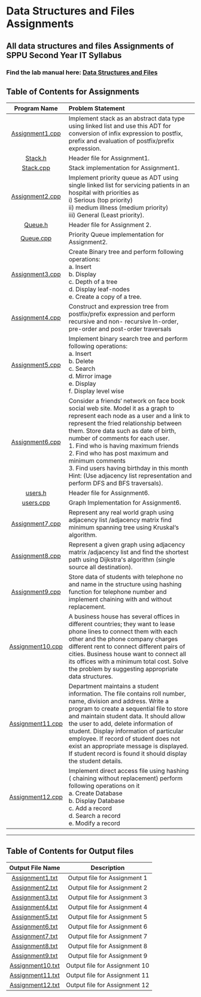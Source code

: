 # Data Structures and Files Assignments

## All data structures and files Assignments of SPPU Second Year IT Syllabus

### Find the lab manual here: [Data Structures and Files](DSFL.pdf)


## Table of Contents for Assignments

| Program Name                     | Problem Statement                    |
| :-----------------------------:  | :--------------------------------    |
|[Assignment1.cpp](Assignment1/Assignment1.cpp)|Implement stack as an abstract data type using linked list and use this ADT for conversion of infix expression to postfix, prefix and evaluation of postfix/prefix expression.|
|[Stack.h](Assignment1/Stack.h)|Header file for Assignment1.|
|[Stack.cpp](Assignment1/Stack.cpp)|Stack implementation for Assignment1.|
|[Assignment2.cpp](Assignment2/Assignment2.cpp)|Implement priority queue as ADT using single linked list for servicing patients in an hospital with priorities as<br> i) Serious (top priority)<br> ii) medium illness (medium priority)<br> iii) General (Least priority).|
|[Queue.h](Assignment2/Queue.h)|Header file for Assignment 2.|
|[Queue.cpp](Assignment2/Queue.cpp)|Priority Queue implementation for Assignment2.|
|[Assignment3.cpp](Assignment3/Assignment3.cpp)|Create Binary tree and perform following operations:<br>a. Insert<br>b. Display<br>c. Depth of a tree<br>d. Display leaf-nodes<br>e. Create a copy of a tree.|
|[Assignment4.cpp](Assignment4/Assignment4.cpp)|Construct and expression tree from postfix/prefix expression and perform recursive and non- recursive In-order, pre-order and post-order traversals|
|[Assignment5.cpp](Assignment5/Assignment5.cpp)|Implement binary search tree and perform following operations:<br>a. Insert<br>b. Delete<br>c. Search<br>d. Mirror image<br>e. Display<br>f. Display level wise|
|[Assignment6.cpp](Assignment6/Assignment6.cpp)|Consider a friends‘ network on face book social web site. Model it as a graph to represent each node as a user and a link to represent the fried relationship between them. Store data such as date of birth, number of comments for each user.<br>1. Find who is having maximum friends<br>2. Find who has post maximum and minimum comments<br>3. Find users having birthday in this month<br>Hint: (Use adjacency list representation and perform DFS and BFS traversals).|
|[users.h](Assignment6/users.h)|Header file for Assignment6.|
|[users.cpp](Assignment6/users.cpp)|Graph Implementation for Assignment6.|
|[Assignment7.cpp](Assignment7/Assignment7.cpp)|Represent any real world graph using adjacency list /adjacency matrix find minimum spanning tree using Kruskal‘s algorithm.|
|[Assignment8.cpp](Assignment8/Assignment8.cpp)|Represent a given graph using adjacency matrix /adjacency list and find the shortest path using Dijkstra's algorithm (single source all destination).|
|[Assignment9.cpp](Assignment9/Assignment9.cpp)|Store data of students with telephone no and name in the structure using hashing function for telephone number and implement chaining with and without replacement.|
|[Assignment10.cpp](Assignment10/Assignment10.cpp)|A business house has several offices in different countries; they want to lease phone lines to connect them with each other and the phone company charges different rent to connect different pairs of cities. Business house want to connect all its offices with a minimum total cost. Solve the problem by suggesting appropriate data structures.|
|[Assignment11.cpp](Assignment11/Assignment11.cpp)|Department maintains a student information. The file contains roll number, name, division and address. Write a program to create a sequential file to store and maintain student data. It should allow the user to add, delete information of student. Display information of particular employee. If record of student does not exist an appropriate message is displayed. If student record is found it should display the student details.|
|[Assignment12.cpp](Assignment12/Assignment12.cpp)|Implement direct access file using hashing ( chaining without replacement) perform following operations on it<br>a. Create Database<br>b. Display Database<br>c. Add a record<br>d. Search a record<br>e. Modify a record|


<hr>

## Table of Contents for Output files

| Output File Name                     | Description                          |
| :-----------------------------:  | :--------------------------------:   |
|[Assignment1.txt](Assignment1/Assignment1.txt)|Output file for Assignment 1|
|[Assignment2.txt](Assignment2/Assignment2.txt)|Output file for Assignment 2|
|[Assignment3.txt](Assignment3/Assignment3.txt)|Output file for Assignment 3|
|[Assignment4.txt](Assignment4/Assignment4.txt)|Output file for Assignment 4|
|[Assignment5.txt](Assignment5/Assignment5.txt)|Output file for Assignment 5|
|[Assignment6.txt](Assignment6/Assignment6.txt)|Output file for Assignment 6|
|[Assignment7.txt](Assignment7/Assignment7.txt)|Output file for Assignment 7|
|[Assignment8.txt](Assignment8/Assignment8.txt)|Output file for Assignment 8|
|[Assignment9.txt](Assignment9/Assignment9.txt)|Output file for Assignment 9|
|[Assignment10.txt](Assignment10/Assignment10.txt)|Output file for Assignment 10|
|[Assignment11.txt](Assignment11/Assignment11.txt)|Output file for Assignment 11|
|[Assignment12.txt](Assignment12/Assignment12.txt)|Output file for Assignment 12|
